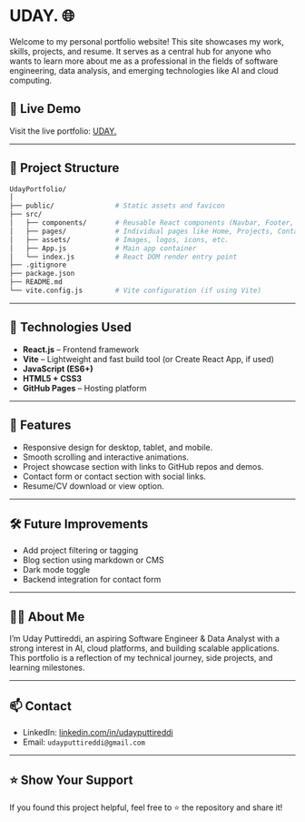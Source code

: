    # UDAY. 🌐

Welcome to my personal portfolio website! This site showcases my work, skills, projects, and resume. It serves as a central hub for anyone who wants to learn more about me as a professional in the fields of software engineering, data analysis, and emerging technologies like AI and cloud computing.

## 🔗 Live Demo

Visit the live portfolio: [UDAY.](https://udayputtireddi.netlify.app/)

---

## 📁 Project Structure

```bash
UdayPortfolio/
│
├── public/               # Static assets and favicon
├── src/
│   ├── components/       # Reusable React components (Navbar, Footer, etc.)
│   ├── pages/            # Individual pages like Home, Projects, Contact, etc.
│   ├── assets/           # Images, logos, icons, etc.
│   ├── App.js            # Main app container
│   └── index.js          # React DOM render entry point
├── .gitignore
├── package.json
├── README.md
└── vite.config.js        # Vite configuration (if using Vite)
```

---

## 🚀 Technologies Used

- **React.js** – Frontend framework
- **Vite** – Lightweight and fast build tool (or Create React App, if used)
- **JavaScript (ES6+)**
- **HTML5 + CSS3**
- **GitHub Pages** – Hosting platform

---

## 🧠 Features

- Responsive design for desktop, tablet, and mobile.
- Smooth scrolling and interactive animations.
- Project showcase section with links to GitHub repos and demos.
- Contact form or contact section with social links.
- Resume/CV download or view option.

---

## 🛠 Future Improvements

- Add project filtering or tagging
- Blog section using markdown or CMS
- Dark mode toggle
- Backend integration for contact form

---

## 🙋‍♂️ About Me

I’m Uday Puttireddi, an aspiring Software Engineer & Data Analyst with a strong interest in AI, cloud platforms, and building scalable applications. This portfolio is a reflection of my technical journey, side projects, and learning milestones.

---

## 📫 Contact

- LinkedIn: [linkedin.com/in/udayputtireddi](https://linkedin.com/in/udayputtireddi)
- Email: `udayputtireddi@gmail.com`

---

## ⭐️ Show Your Support

If you found this project helpful, feel free to ⭐️ the repository and share it!

 
